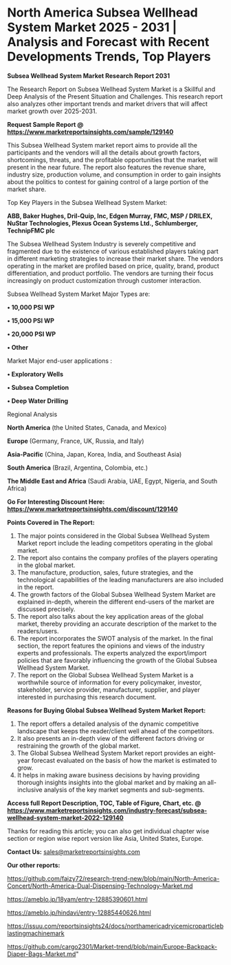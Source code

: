 # North America Subsea Wellhead System Market 2025 - 2031 | Analysis and Forecast with Recent Developments Trends, Top Players

<strong>Subsea Wellhead System Market Research Report 2031</strong>

The Research Report on Subsea Wellhead System Market is a Skillful and Deep Analysis of the Present Situation and Challenges. This research report also analyzes other important trends and market drivers that will affect market growth over 2025-2031.

<strong>Request Sample Report @ <a href=https://www.marketreportsinsights.com/sample/129140>https://www.marketreportsinsights.com/sample/129140</a></strong>

This Subsea Wellhead System market report aims to provide all the participants and the vendors will all the details about growth factors, shortcomings, threats, and the profitable opportunities that the market will present in the near future. The report also features the revenue share, industry size, production volume, and consumption in order to gain insights about the politics to contest for gaining control of a large portion of the market share.

Top Key Players in the Subsea Wellhead System Market:

<strong>ABB, Baker Hughes, Dril-Quip, Inc, Edgen Murray, FMC, MSP / DRILEX, NuStar Technologies, Plexus Ocean Systems Ltd., Schlumberger, TechnipFMC plc</strong>

The Subsea Wellhead System Industry is severely competitive and fragmented due to the existence of various established players taking part in different marketing strategies to increase their market share. The vendors operating in the market are profiled based on price, quality, brand, product differentiation, and product portfolio. The vendors are turning their focus increasingly on product customization through customer interaction.

Subsea Wellhead System Market Major Types are:

<strong>• 10,000 PSI WP

• 15,000 PSI WP

• 20,000 PSI WP

• Other</strong>

Market Major end-user applications :

<strong>• Exploratory Wells

• Subsea Completion

• Deep Water Drilling</strong>

Regional Analysis

</u><strong><b>North America</b></strong> (the United States, Canada, and Mexico)

<strong><b>Europe </b></strong>(Germany, France, UK, Russia, and Italy)

<strong><b>Asia-Pacific</b></strong> (China, Japan, Korea, India, and Southeast Asia)

<strong><b>South America</b></strong> (Brazil, Argentina, Colombia, etc.)

<strong><b>The Middle East and Africa</b></strong> (Saudi Arabia, UAE, Egypt, Nigeria, and South Africa)

<strong>Go For Interesting Discount Here: <a href=https://www.marketreportsinsights.com/discount/129140>https://www.marketreportsinsights.com/discount/129140</a></strong>

<strong>Points Covered in The Report:</strong>
<ol>
  <li>The major points considered in the Global Subsea Wellhead System Market report include the leading competitors operating in the global market.</li>
  <li>The report also contains the company profiles of the players operating in the global market.</li>
  <li>The manufacture, production, sales, future strategies, and the technological capabilities of the leading manufacturers are also included in the report.</li>
  <li>The growth factors of the Global Subsea Wellhead System Market are explained in-depth, wherein the different end-users of the market are discussed precisely.</li>
  <li>The report also talks about the key application areas of the global market, thereby providing an accurate description of the market to the readers/users.</li>
  <li>The report incorporates the SWOT analysis of the market. In the final section, the report features the opinions and views of the industry experts and professionals. The experts analyzed the export/import policies that are favorably influencing the growth of the Global Subsea Wellhead System Market.</li>
  <li>The report on the Global Subsea Wellhead System Market is a worthwhile source of information for every policymaker, investor, stakeholder, service provider, manufacturer, supplier, and player interested in purchasing this research document.</li>
</ol>
<strong>Reasons for Buying Global Subsea Wellhead System Market Report:</strong>

<ol>
  <li>The report offers a detailed analysis of the dynamic competitive landscape that keeps the reader/client well ahead of the competitors.</li>
  <li>It also presents an in-depth view of the different factors driving or restraining the growth of the global market.</li>
  <li>The Global Subsea Wellhead System Market report provides an eight-year forecast evaluated on the basis of how the market is estimated to grow.</li>
  <li>It helps in making aware business decisions by having providing thorough insights insights into the global market and by making an all-inclusive analysis of the key market segments and sub-segments.</li>
</ol>
<strong>Access full Report Description, TOC, Table of Figure, Chart, etc. @ <a href=https://www.marketreportsinsights.com/industry-forecast/subsea-wellhead-system-market-2022-129140>https://www.marketreportsinsights.com/industry-forecast/subsea-wellhead-system-market-2022-129140</a></strong>


Thanks for reading this article; you can also get individual chapter wise section or region wise report version like Asia, United States, Europe.

<strong>Contact Us:</strong>
sales@marketreportsinsights.com

<strong>Our other reports:</strong>

<a href=https://github.com/faizy72/research-trend-new/blob/main/North-America-Concert/North-America-Dual-Dispensing-Technology-Market.md>https://github.com/faizy72/research-trend-new/blob/main/North-America-Concert/North-America-Dual-Dispensing-Technology-Market.md</a>

<a href=https://ameblo.jp/18yam/entry-12885390601.html>https://ameblo.jp/18yam/entry-12885390601.html</a>

<a href=https://ameblo.jp/hindavi/entry-12885440626.html>https://ameblo.jp/hindavi/entry-12885440626.html</a>

<a href=https://issuu.com/reportsinsights24/docs/northamericadryicemicroparticleblastingmachinemark>https://issuu.com/reportsinsights24/docs/northamericadryicemicroparticleblastingmachinemark</a>

<a href=https://github.com/cargo2301/Market-trend/blob/main/Europe-Backpack-Diaper-Bags-Market.md>https://github.com/cargo2301/Market-trend/blob/main/Europe-Backpack-Diaper-Bags-Market.md</a>"
